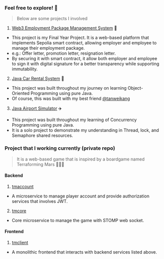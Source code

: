### Feel free to explore! 👀
> Below are some projects I involved

1. [Web3 Employment Package Management System](https://github.com/SeanTan7150/web3-employment-package-management-system) 📨
- This project is my Final Year Project. It is a web-based platform that implements Sepolia smart contract, allowing employer and employee to manage their employment package.
- e.g.: Offer letter, promotion letter, resignation letter.
- By securing it with smart contract, it allow both employer and employee to sign it with digital signature for a better transparency while supporting immutability. 

2. [Java Car Rental System](https://github.com/SeanTan7150/java-car-rental-system) 🚗
- This project was built throughout my journey on learning Object-Oriented Programming using pure Java.
- Of course, this was built with my best friend [@tanweikang](https://github.com/tanweikang02)

3. [Java Airport Simulator](https://github.com/SeanTan7150/java-concurrent-airport-simulator) ✈️
- This project was built throughout my learning of Concurrency Programming using pure Java.
- It is a solo project to demonstrate my understanding in Thread, lock, and Semaphore shared resources.

### Project that I working currently (private repo)
> It is a web-based game that is inspired by a boardgame named Terraforming Mars 🚀🧑‍🚀

#### Backend
1. [tmaccount](https://github.com/SeanTan7150/tmaccount)
- A microservice to manage player account and provide authorization services that involves JWT.

2. [tmcore](https://github.com/SeanTan7150/tmcore)
- Core microservice to manage the game with STOMP web socket.

#### Frontend
1. [tmclient](https://github.com/SeanTan7150/tmclient)
- A monolithic frontend that interacts with backend services listed above.

